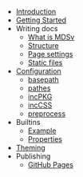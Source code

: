 * [Introduction](introduction)
* [Getting Started](start)
* Writing docs
    - [What is MDSv](writing/mdsv)
    - [Structure](writing/structure)
    - [Page settings](writing/settings)
    - [Static files](writing/static)
* [Configuration](config/file)
    - [basepath](config/basepath)
    - [pathes](config/pathes)
    - [incPKG](config/incpkg)
    - [incCSS](config/inccss)
    - [preprocess](config/preprocess)
* Builtins
    - [Example](builtins/example)
    - [Properties](builtins/properties)
* [Theming](theming)
* Publishing
    - [GitHub Pages](publishing/ghpages) 